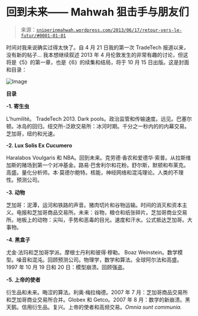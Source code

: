 <!--yml

category: 未分类

日期：2024-05-18 14:26:40

-->

# 回到未来—— Mahwah 狙击手与朋友们

> 来源：[`sniperinmahwah.wordpress.com/2013/06/17/retour-vers-le-futur/#0001-01-01`](https://sniperinmahwah.wordpress.com/2013/06/17/retour-vers-le-futur/#0001-01-01)

时间对我来说确实过得太快了。自 4 月 21 日我的第一次 TradeTech 报道以来，没有新的帖子… 我本想继续叙述 2013 年 4 月伦敦发生的非常有趣的讨论，但这将是《5》的第一章，也是《6》的续集和结局，将于 10 月 15 日出版。这是封面和目录：

![Image](https://sniperinmahwah.wordpress.com/wp-content/uploads/2013/06/couv5.jpg)

**目录**

**-1. 寄生虫**

L’humilité。 TradeTech 2013\. Dark pools。政治监管和传输速度。远见。巴塞尔顿。冰岛的回归。纽交所-泛欧交易所：冰河时期。千分之一秒内的的内幕交易。芝加哥，纽约和光速。

**-2.  Lux Solis Ex Cucumero**

Haralabos Voulgaris 和 NBA。回到未来。克劳德·香农和爱德华·索普。从拉斯维加斯的赌场到第一个对冲基金。路易·巴舍利尔和花粉。舒尔斯，默顿和布莱克。高盛。量化分析师。本·莫德尔鲍特。核能，神经网络和混沌理论。人类的不理性。预测公司。

**-3. 动物**

芝加哥：泥潭，运河和铁路的声音。猪肉切片和谷物运输。时间的消灭和资本主义。电报和芝加哥商品交易所。未来：谷物，粮仓和纸张碎片。芝加哥商业交易所。地板上的动物：尖叫，手势和恶毒的目光。速度和汗水。公式抵达芝加哥。大事物。

**-4. 黑盒子**

尤金·法玛和芝加哥学派。摩根士丹利和彼得·穆勒。 Boaz Weinstein。数学模型。噪音和混沌。回顾预测公司。物理学，数学和算法。全球阿尔法和高盛。1997 年 10 月 19 日和 20 日：模型崩溃。回顾强盗。

**-5. 上帝的使者**

衍生品和未来。晦涩的算法。利奥·梅拉梅德。2007 年 7 月：芝加哥商品交易所和芝加哥商业交易所合并。Globex 和 Getco。2007 年 8 月：数学的新崩溃。黑天鹅。信用衍生品。复兴。上帝的使者和高频交易。*Omnia sunt communia.*
